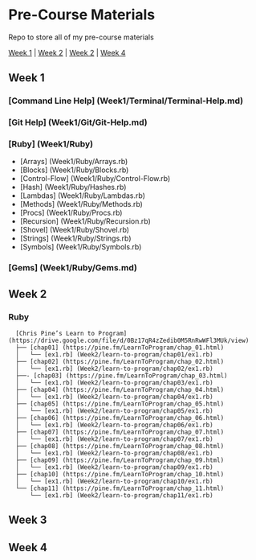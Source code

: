 # Pre-Course Materials

Repo to store all of my pre-course materials

[Week 1](#Week1) | [Week 2](#Week2) | [Week 2](#Week3) | [Week 4](#Week4)

## <a name="Week1">Week 1</a>

### [Command Line Help] (Week1/Terminal/Terminal-Help.md)
### [Git Help] (Week1/Git/Git-Help.md)
### [Ruby] (Week1/Ruby)
* [Arrays] (Week1/Ruby/Arrays.rb)
* [Blocks] (Week1/Ruby/Blocks.rb)
* [Control-Flow] (Week1/Ruby/Control-Flow.rb)
* [Hash] (Week1/Ruby/Hashes.rb)
* [Lambdas] (Week1/Ruby/Lambdas.rb)
* [Methods] (Week1/Ruby/Methods.rb)
* [Procs] (Week1/Ruby/Procs.rb)
* [Recursion] (Week1/Ruby/Recursion.rb)
* [Shovel] (Week1/Ruby/Shovel.rb)
* [Strings] (Week1/Ruby/Strings.rb)
* [Symbols] (Week1/Ruby/Symbols.rb)

### [Gems] (Week1/Ruby/Gems.md)

## <a name="Week2">Week 2</a>

### Ruby

```shell
  [Chris Pine’s Learn to Program](https://drive.google.com/file/d/0Bz17qR4zZedib0M5RnRwWFl3MUk/view)  
  ├── [chap01] (https://pine.fm/LearnToProgram/chap_01.html)
  │   └── [ex1.rb] (Week2/learn-to-program/chap01/ex1.rb)
  ├── [chap02] (https://pine.fm/LearnToProgram/chap_02.html)
  │   └── [ex1.rb] (Week2/learn-to-program/chap02/ex1.rb)
  ├──- [chap03] (https://pine.fm/LearnToProgram/chap_03.html)
  │   └── [ex1.rb] (Week2/learn-to-program/chap03/ex1.rb)
  ├── [chap04] (https://pine.fm/LearnToProgram/chap_04.html)
  │   └── [ex1.rb] (Week2/learn-to-program/chap04/ex1.rb)
  ├── [chap05] (https://pine.fm/LearnToProgram/chap_05.html)
  │   └── [ex1.rb] (Week2/learn-to-program/chap05/ex1.rb)
  ├── [chap06] (https://pine.fm/LearnToProgram/chap_06.html)
  │   └── [ex1.rb] (Week2/learn-to-program/chap06/ex1.rb)
  ├── [chap07] (https://pine.fm/LearnToProgram/chap_07.html)
  │   └── [ex1.rb] (Week2/learn-to-program/chap07/ex1.rb)
  ├── [chap08] (https://pine.fm/LearnToProgram/chap_08.html)
  │   └── [ex1.rb] (Week2/learn-to-program/chap08/ex1.rb)
  ├── [chap09] (https://pine.fm/LearnToProgram/chap_09.html)
  │   └── [ex1.rb] (Week2/learn-to-program/chap09/ex1.rb)
  ├── [chap10] (https://pine.fm/LearnToProgram/chap_10.html)
  │   └── [ex1.rb] (Week2/learn-to-program/chap10/ex1.rb)
  └── [chap11] (https://pine.fm/LearnToProgram/chap_11.html)
      └── [ex1.rb] (Week2/learn-to-program/chap11/ex1.rb)
```

## <a name="Week2">Week 3</a>

## <a name="Week2">Week 4</a>
